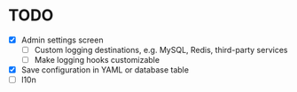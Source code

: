 # TODO

* [x] Admin settings screen
    * [ ] Custom logging destinations, e.g. MySQL, Redis, third-party services
    * [ ] Make logging hooks customizable
* [x] Save configuration in YAML or database table
* [ ] l10n